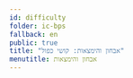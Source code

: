 ```yaml
---
id: difficulty
folder: ic-bps
fallback: en
public: true
title: "אבחון והימצאות: קושי כפול"
menutitle: אבחון והימצאות
---
```

